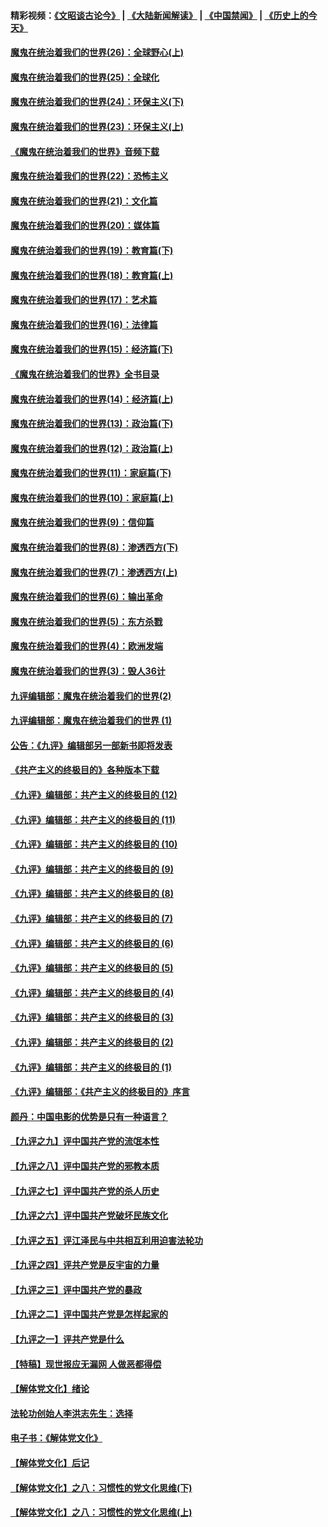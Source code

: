 #### 精彩视频：[《文昭谈古论今》](https://github.com/gfw-breaker/wenzhao/blob/master/README.md?t=12240031) | [《大陆新闻解读》](https://github.com/gfw-breaker/ntdtv-comedy/blob/master/README.md?t=12240031) | [《中国禁闻》](https://github.com/gfw-breaker/ntdtv-news/blob/master/README.md?t=12240031) | [《历史上的今天》](https://github.com/gfw-breaker/today-in-history/blob/master/README.md?t=12240031) 

#### [魔鬼在统治着我们的世界(26)：全球野心(上)](../pages/nsc422/n10900318.md?t=12240031) 

#### [魔鬼在统治着我们的世界(25)：全球化](../pages/nsc422/n10788205.md?t=12240031) 

#### [魔鬼在统治着我们的世界(24)：环保主义(下)](../pages/nsc422/n10695307.md?t=12240031) 

#### [魔鬼在统治着我们的世界(23)：环保主义(上)](../pages/nsc422/n10688613.md?t=12240031) 

#### [《魔鬼在统治着我们的世界》音频下载](../pages/nsc422/n10635553.md?t=12240031) 

#### [魔鬼在统治着我们的世界(22)：恐怖主义](../pages/nsc422/n10614727.md?t=12240031) 

#### [魔鬼在统治着我们的世界(21)：文化篇](../pages/nsc422/n10597706.md?t=12240031) 

#### [魔鬼在统治着我们的世界(20)：媒体篇](../pages/nsc422/n10586579.md?t=12240031) 

#### [魔鬼在统治着我们的世界(19)：教育篇(下)](../pages/nsc422/n10564808.md?t=12240031) 

#### [魔鬼在统治着我们的世界(18)：教育篇(上)](../pages/nsc422/n10526970.md?t=12240031) 

#### [魔鬼在统治着我们的世界(17)：艺术篇](../pages/nsc422/n10499093.md?t=12240031) 

#### [魔鬼在统治着我们的世界(16)：法律篇](../pages/nsc422/n10485969.md?t=12240031) 

#### [魔鬼在统治着我们的世界(15)：经济篇(下)](../pages/nsc422/n10469975.md?t=12240031) 

#### [《魔鬼在统治着我们的世界》全书目录](../pages/nsc422/n10464261.md?t=12240031) 

#### [魔鬼在统治着我们的世界(14)：经济篇(上)](../pages/nsc422/n10457370.md?t=12240031) 

#### [魔鬼在统治着我们的世界(13)：政治篇(下)](../pages/nsc422/n10448270.md?t=12240031) 

#### [魔鬼在统治着我们的世界(12)：政治篇(上)](../pages/nsc422/n10444576.md?t=12240031) 

#### [魔鬼在统治着我们的世界(11)：家庭篇(下)](../pages/nsc422/n10440961.md?t=12240031) 

#### [魔鬼在统治着我们的世界(10)：家庭篇(上)](../pages/nsc422/n10435448.md?t=12240031) 

#### [魔鬼在统治着我们的世界(9)：信仰篇](../pages/nsc422/n10432159.md?t=12240031) 

#### [魔鬼在统治着我们的世界(8)：渗透西方(下)](../pages/nsc422/n10429603.md?t=12240031) 

#### [魔鬼在统治着我们的世界(7)：渗透西方(上)](../pages/nsc422/n10426013.md?t=12240031) 

#### [魔鬼在统治着我们的世界(6)：输出革命](../pages/nsc422/n10421536.md?t=12240031) 

#### [魔鬼在统治着我们的世界(5)：东方杀戮](../pages/nsc422/n10417707.md?t=12240031) 

#### [魔鬼在统治着我们的世界(4)：欧洲发端](../pages/nsc422/n10414890.md?t=12240031) 

#### [魔鬼在统治着我们的世界(3)：毁人36计](../pages/nsc422/n10411583.md?t=12240031) 

#### [九评编辑部：魔鬼在统治着我们的世界(2)](../pages/nsc422/n10410036.md?t=12240031) 

#### [九评编辑部：魔鬼在统治着我们的世界 (1)](../pages/nsc422/n10406825.md?t=12240031) 

#### [公告：《九评》编辑部另一部新书即将发表](../pages/nsc422/n10405104.md?t=12240031) 

#### [《共产主义的终极目的》各种版本下载](../pages/nsc422/n10022138.md?t=12240031) 

#### [《九评》编辑部：共产主义的终极目的 (12)](../pages/nsc422/n9933272.md?t=12240031) 

#### [《九评》编辑部：共产主义的终极目的 (11)](../pages/nsc422/n9924973.md?t=12240031) 

#### [《九评》编辑部：共产主义的终极目的 (10)](../pages/nsc422/n9920883.md?t=12240031) 

#### [《九评》编辑部：共产主义的终极目的 (9)](../pages/nsc422/n9916363.md?t=12240031) 

#### [《九评》编辑部：共产主义的终极目的 (8)](../pages/nsc422/n9912488.md?t=12240031) 

#### [《九评》编辑部：共产主义的终极目的 (7)](../pages/nsc422/n9901176.md?t=12240031) 

#### [《九评》编辑部：共产主义的终极目的 (6)](../pages/nsc422/n9899359.md?t=12240031) 

#### [《九评》编辑部：共产主义的终极目的 (5)](../pages/nsc422/n9893174.md?t=12240031) 

#### [《九评》编辑部：共产主义的终极目的 (4)](../pages/nsc422/n9891246.md?t=12240031) 

#### [《九评》编辑部：共产主义的终极目的 (3)](../pages/nsc422/n9879879.md?t=12240031) 

#### [《九评》编辑部：共产主义的终极目的 (2)](../pages/nsc422/n9876205.md?t=12240031) 

#### [《九评》编辑部：共产主义的终极目的 (1)](../pages/nsc422/n9865857.md?t=12240031) 

#### [《九评》编辑部：《共产主义的终极目的》序言](../pages/nsc422/n9862666.md?t=12240031) 

#### [颜丹：中国电影的优势是只有一种语言？](../pages/nsc422/n9583062.md?t=12240031) 

#### [【九评之九】评中国共产党的流氓本性](../pages/nsc422/n737542.md?t=12240031) 

#### [【九评之八】评中国共产党的邪教本质](../pages/nsc422/n735942.md?t=12240031) 

#### [【九评之七】评中国共产党的杀人历史](../pages/nsc422/n733806.md?t=12240031) 

#### [【九评之六】评中国共产党破坏民族文化](../pages/nsc422/n731667.md?t=12240031) 

#### [【九评之五】评江泽民与中共相互利用迫害法轮功](../pages/nsc422/n730058.md?t=12240031) 

#### [【九评之四】评共产党是反宇宙的力量](../pages/nsc422/n727814.md?t=12240031) 

#### [【九评之三】评中国共产党的暴政](../pages/nsc422/n725597.md?t=12240031) 

#### [【九评之二】评中国共产党是怎样起家的](../pages/nsc422/n723946.md?t=12240031) 

#### [【九评之一】评共产党是什么](../pages/nsc422/n722529.md?t=12240031) 

#### [【特稿】现世报应无漏网 人做恶都得偿](../pages/nsc422/n4215167.md?t=12240031) 

#### [【解体党文化】绪论](../pages/nsc422/n1449356.md?t=12240031) 

#### [法轮功创始人李洪志先生：选择](../pages/nsc422/n3580738.md?t=12240031) 

#### [电子书：《解体党文化》](../pages/nsc422/n1573484.md?t=12240031) 

#### [【解体党文化】后记](../pages/nsc422/n1531999.md?t=12240031) 

#### [【解体党文化】之八：习惯性的党文化思维(下)](../pages/nsc422/n1526477.md?t=12240031) 

#### [【解体党文化】之八：习惯性的党文化思维(上)](../pages/nsc422/n1520631.md?t=12240031) 

